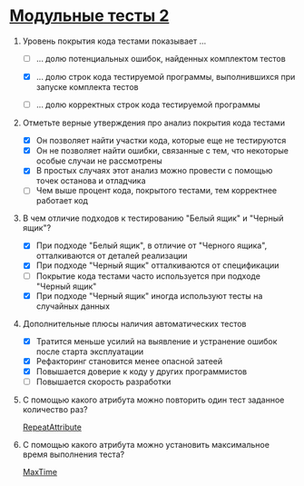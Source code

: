 # [Модульные тесты 2](https://ulearn.me/course/basicprogramming/Modul_nye_testy_2_1c0f1418-8a25-4c6f-b913-7d21a658b94d)

1. Уровень покрытия кода тестами показывает ...

    - [ ] ... долю потенциальных ошибок, найденных комплектом тестов
    - [x] ... долю строк кода тестируемой программы, выполнившихся при запуске комплекта тестов
    - [ ] ... долю корректных строк кода тестируемой программы


2. Отметьте верные утверждения про анализ покрытия кода тестами

    - [x] Он позволяет найти участки кода, которые еще не тестируются
    - [x] Он не позволяет найти ошибки, связанные с тем, что некоторые особые случаи не рассмотрены
    - [x] В простых случаях этот анализ можно провести с помощью точек останова и отладчика
    - [ ] Чем выше процент кода, покрытого тестами, тем корректнее работает код

3. В чем отличие подходов к тестированию "Белый ящик" и "Черный ящик"?

    - [x] При подходе "Белый ящик", в отличие от "Черного ящика", отталкиваются от деталей реализации
    - [x] При подходе "Черный ящик" отталкиваются от спецификации
    - [ ] Покрытие кода тестами часто используется при подходе "Черный ящик"
    - [x] При подходе "Черный ящик" иногда используют тесты на случайных данных

4. Дополнительные плюсы наличия автоматических тестов

    - [x] Тратится меньше усилий на выявление и устранение ошибок после старта эксплуатации
    - [x] Рефакторинг становится менее опасной затеей
    - [x] Повышается доверие к коду у других программистов
    - [ ] Повышается скорость разработки

5. С помощью какого атрибута можно повторить один тест заданное количество раз?

    [RepeatAttribute](https://docs.nunit.org/articles/nunit/writing-tests/attributes/repeat.html)

6. С помощью какого атрибута можно установить максимальное время выполнения теста?

    [MaxTime](https://docs.nunit.org/articles/nunit/writing-tests/attributes/maxtime.html)

